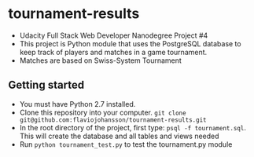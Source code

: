 # tournament-results
* Udacity Full Stack Web Developer Nanodegree Project #4
* This project is Python module that uses the PostgreSQL database to keep track of players and matches in a game tournament.
* Matches are based on Swiss-System Tournament

## Getting started
* You must have Python 2.7 installed.
* Clone this repository into your computer. `git clone git@github.com:flaviojohansson/tournament-results.git`
* In the root directory of the project, first type: `psql -f tournament.sql`. This will create the database and all tables and views needed
* Run `python tournament_test.py` to test the tournament.py module
